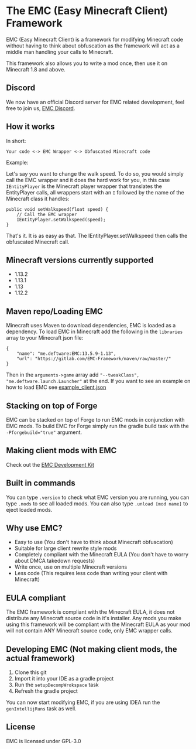The EMC (Easy Minecraft Client) Framework
===================

EMC (Easy Minecraft Client) is a framework for modifying Minecraft code without having to think about
obfuscation as the framework will act as a middle man handling your calls to Minecraft.

This framework also allows you to write a mod once, then use it on Minecraft 1.8 and above.

Discord
-------------------

We now have an official Discord server for EMC related development, feel free to join us, [EMC Discord](https://discord.gg/jcPDsGT).


How it works
-------------------

In short:

`Your code <-> EMC Wrapper <-> Obfuscated Minecraft code`

Example:

Let's say you want to change the walk speed. To do so, you would simply call the EMC wrapper and it does the hard work for you,
in this case `IEntityPlayer` is the Minecraft player wrapper that translates the EntityPlayer calls,
all wrappers start with an `I` followed by the name of the Minecraft class it handles:

```
public void setWalkspeed(float speed) {
	// Call the EMC wrapper
	IEntityPlayer.setWalkspeed(speed);
}
```

That's it. It is as easy as that. The IEntityPlayer.setWalkspeed then calls the obfuscated Minecraft call.

Minecraft versions currently supported
-------------------

* 1.13.2
* 1.13.1
* 1.13
* 1.12.2

Maven repo/Loading EMC
-------------------

Minecraft uses Maven to download dependencies, EMC is loaded as a dependency. To load EMC in Minecraft add the following in the `libraries` array to your Minecraft json file:

```
{
	"name": "me.deftware:EMC:13.5.9-1.13",
	"url": "https://gitlab.com/EMC-Framework/maven/raw/master/"
}
```

Then in the `arguments->game` array add `"--tweakClass", "me.deftware.launch.Launcher"` at the end. If you want to see an example on how to load EMC see [example_client.json](https://gitlab.com/EMC-Framework/EMC/blob/master/example_client.json)

Stacking on top of Forge
-------------------

EMC can be stacked on top of Forge to run EMC mods in conjunction with EMC mods. To build EMC for Forge simply run the gradle build task with the `-Pforgebuild="true"` argument. 

Making client mods with EMC 
-------------------

Check out the [EMC Development Kit](https://gitlab.com/EMC-Framework/EDK)

Built in commands
-------------------

You can type `.version` to check what EMC version you are running, you can type `.mods` to see all loaded mods.
You can also type `.unload [mod name]` to eject loaded mods.

Why use EMC?
-------------------

* Easy to use (You don't have to think about Minecraft obfuscation)
* Suitable for large client rewrite style mods
* Completely compliant with the Minecraft EULA (You don't have to worry about DMCA takedown requests)
* Write once, use on multiple Minecraft versions
* Less code (This requires less code than writing your client with Minecraft)

EULA compliant
-------------------

The EMC framework is compliant with the Minecraft EULA, it does not distribute any Minecraft source code in it's installer.
Any mods you make using this framework will be compliant with the Minecraft EULA as your mod will not contain ANY
Minecraft source code, only EMC wrapper calls.

Developing EMC (Not making client mods, the actual framework)
-------------------

1. Clone this git
2. Import it into your IDE as a gradle project
3. Run the `setupDecompWrokspace` task
4. Refresh the gradle project

You can now start modifying EMC, if you are using IDEA run the `genIntellijRuns` task as well.

License
-------------------

EMC is licensed under GPL-3.0
